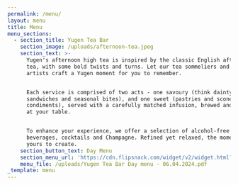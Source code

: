 ```yaml
---
permalink: /menu/
layout: menu
title: Menu
menu_sections:
  - section_title: Yugen Tea Bar
    section_image: /uploads/afternoon-tea.jpeg
    section_text: >-
      Yugen's afternoon high tea is inspired by the classic English afternoon
      tea, with some bold twists and turns. Let our tea sommeliers and pastry
      artists craft a Yugen moment for you to remember.


      Each service is comprised of two acts - one savoury (think dainty
      sandwiches and seasonal bites), and one sweet (pastries and scones with
      condiments), served with a carefully matched infusion, brewed and poured
      at your table.


      To enhance your experience, we offer a selection of alcohol-free
      beverages, cocktails and Champagne. Refined yet relaxed, the moment is
      yours to create.
    section_button_text: Day Menu
    section_menu_url: 'https://cdn.flipsnack.com/widget/v2/widget.html?hash=zuiykm9zhm'
    menu_file: /uploads/Yugen Tea Bar Day menu - 06.04.2024.pdf
_template: menu
---
```


